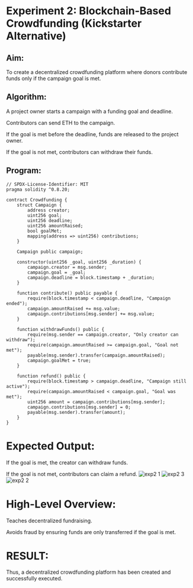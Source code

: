# Experiment 2: Blockchain-Based Crowdfunding (Kickstarter Alternative)
## Aim:
To create a decentralized crowdfunding platform where donors contribute funds only if the campaign goal is met.

## Algorithm:
A project owner starts a campaign with a funding goal and deadline.


Contributors can send ETH to the campaign.


If the goal is met before the deadline, funds are released to the project owner.


If the goal is not met, contributors can withdraw their funds.


## Program:
```
// SPDX-License-Identifier: MIT
pragma solidity ^0.8.20;

contract Crowdfunding {
    struct Campaign {
        address creator;
        uint256 goal;
        uint256 deadline;
        uint256 amountRaised;
        bool goalMet;
        mapping(address => uint256) contributions;
    }

    Campaign public campaign;

    constructor(uint256 _goal, uint256 _duration) {
        campaign.creator = msg.sender;
        campaign.goal = _goal;
        campaign.deadline = block.timestamp + _duration;
    }

    function contribute() public payable {
        require(block.timestamp < campaign.deadline, "Campaign ended");
        campaign.amountRaised += msg.value;
        campaign.contributions[msg.sender] += msg.value;
    }

    function withdrawFunds() public {
        require(msg.sender == campaign.creator, "Only creator can withdraw");
        require(campaign.amountRaised >= campaign.goal, "Goal not met");
        payable(msg.sender).transfer(campaign.amountRaised);
        campaign.goalMet = true;
    }

    function refund() public {
        require(block.timestamp > campaign.deadline, "Campaign still active");
        require(campaign.amountRaised < campaign.goal, "Goal was met");
        uint256 amount = campaign.contributions[msg.sender];
        campaign.contributions[msg.sender] = 0;
        payable(msg.sender).transfer(amount);
    }
}
```
# Expected Output:


If the goal is met, the creator can withdraw funds.


If the goal is not met, contributors can claim a refund.
![exp2 1](https://github.com/user-attachments/assets/1ab56bd1-9a5a-4b9f-a2c9-59c803bf871d)
![exp2 3](https://github.com/user-attachments/assets/64372a50-2eeb-4670-9290-0d595f9bbe0e)
![exp2 2](https://github.com/user-attachments/assets/bb70a52d-bfcc-43e5-9c62-764d8bca01f5)


# High-Level Overview:
Teaches decentralized fundraising.


Avoids fraud by ensuring funds are only transferred if the goal is met.

# RESULT: 
 Thus, a decentralized crowdfunding platform has been created and successfully executed.
